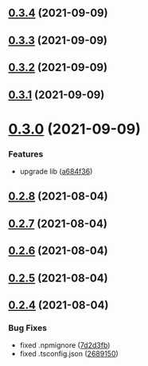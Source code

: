 ## [0.3.4](https://github.com/GiovanniCardamone/polyfull/compare/v0.3.3...v0.3.4) (2021-09-09)



## [0.3.3](https://github.com/GiovanniCardamone/polyfull/compare/v0.3.2...v0.3.3) (2021-09-09)



## [0.3.2](https://github.com/GiovanniCardamone/polyfull/compare/v0.3.1...v0.3.2) (2021-09-09)



## [0.3.1](https://github.com/GiovanniCardamone/polyfull/compare/v0.3.0...v0.3.1) (2021-09-09)



# [0.3.0](https://github.com/GiovanniCardamone/polyfull/compare/v0.2.8...v0.3.0) (2021-09-09)


### Features

* upgrade lib ([a684f36](https://github.com/GiovanniCardamone/polyfull/commit/a684f36f616360e457b718fd62ebb120206b7c5f))



## [0.2.8](https://github.com/GiovanniCardamone/polyfull/compare/v0.2.7...v0.2.8) (2021-08-04)



## [0.2.7](https://github.com/GiovanniCardamone/polyfull/compare/v0.2.6...v0.2.7) (2021-08-04)



## [0.2.6](https://github.com/GiovanniCardamone/polyfull/compare/v0.2.5...v0.2.6) (2021-08-04)



## [0.2.5](https://github.com/GiovanniCardamone/polyfull/compare/v0.2.4...v0.2.5) (2021-08-04)



## [0.2.4](https://github.com/GiovanniCardamone/polyfull/compare/v0.2.3...v0.2.4) (2021-08-04)


### Bug Fixes

* fixed .npmignore ([7d2d3fb](https://github.com/GiovanniCardamone/polyfull/commit/7d2d3fb969a4cb055842e048f928311f9afa89dc))
* fixed .tsconfig.json ([2689150](https://github.com/GiovanniCardamone/polyfull/commit/26891501d94045dd55a1e6be07f18cfab6d70c66))



